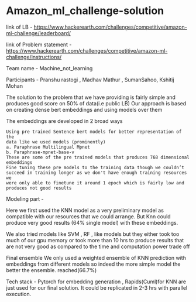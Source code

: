 # Amazon_ml_challenge-solution

link of LB - https://www.hackerearth.com/challenges/competitive/amazon-ml-challenge/leaderboard/

link of Problem statement - https://www.hackerearth.com/challenges/competitive/amazon-ml-challenge/instructions/

Team name - Machine_not_learning

Participants - Pranshu rastogi , Madhav Mathur , SumanSahoo, Kshitij Mohan

The solution to the problem that we have providing is fairly simple and produces
good score on 50% of data(i.e public LB)
Our approach is based on creating dense bert embeddings and using models
over them

The embeddings are developed in 2 broad ways

    Using pre trained Sentence bert models for better representation of the
    data like we used models (prominently)
    a. Paraphrase Multilingual Mpnet
    b. Paraphrase-mpnet-base-v
    These are some of the pre trained models that produces 768 dimensional
    embeddings
    Fine tuning these pre models to the training data though we couldn’t
    succeed in training longer as we don't have enough training resources we
    were only able to finetune it around 1 epoch which is fairly low and
    produces not good results

Modeling part -

Here we first used the KNN model as a very preliminary model as compatible
with our resources that we could arrange. But Knn could produce very good
results (64% single model) with these embeddings.

We also tried models like SVM , RF , like models but they either took too much of
our gpu memory or took more than 10 hrs to produce results that are not very
good as compared to the time and computation power trade off

Final ensemble
We only used a weighted ensemble of KNN prediction with embeddings from
different models so indeed the more simple model the better the ensemble.
reached(66.7%)

Tech stack - Pytorch for embedding generation , Rapids(Cuml)for KNN are just
used for our final solution. It could be replicated in 2-3 hrs with parallel execution.

